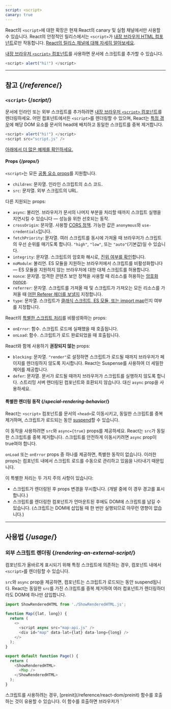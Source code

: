 ```yaml
---
script: <script>
canary: true
---
```


<Canary>

React의 `<script>`에 대한 확장은 현재 React의 canary 및 실험 채널에서만 사용할 수 있습니다. React의 안정적인 릴리스에서는 `<script>`가 [내장 브라우저 HTML 컴포넌트](https://react.dev/reference/react-dom/components#all-html-components)로만 작동합니다. [React의 릴리스 채널에 대해 자세히 알아보세요](/community/versioning-policy#all-release-channels).

</Canary>

<Intro>

[내장 브라우저 `<script>` 컴포넌트](https://developer.mozilla.org/en-US/docs/Web/HTML/Element/script)를 사용하면 문서에 스크립트를 추가할 수 있습니다.

```js
<script> alert("hi!") </script>
```

</Intro>

<InlineToc />

---

## 참고 {/*reference*/}

### `<script>` {/*script*/}

문서에 인라인 또는 외부 스크립트를 추가하려면 [내장 브라우저 `<script>` 컴포넌트](https://developer.mozilla.org/en-US/docs/Web/HTML/Element/script)를 렌더링하세요. 어떤 컴포넌트에서든 `<script>`를 렌더링할 수 있으며, React는 [특정 경우](#special-rendering-behavior)에 해당 DOM 요소를 문서의 head에 배치하고 동일한 스크립트를 중복 제거합니다.

```js
<script> alert("hi!") </script>
<script src="script.js" />
```

[아래에서 더 많은 예제를 확인하세요.](#usage)

#### Props {/*props*/}

`<script>`는 모든 [공통 요소 props](/reference/react-dom/components/common#props)를 지원합니다.

* `children`: 문자열. 인라인 스크립트의 소스 코드.
* `src`: 문자열. 외부 스크립트의 URL.

다른 지원되는 props:

* `async`: 불리언. 브라우저가 문서의 나머지 부분을 처리할 때까지 스크립트 실행을 지연시킬 수 있습니다 — 성능을 위한 선호되는 동작.
* `crossOrigin`: 문자열. 사용할 [CORS 정책](https://developer.mozilla.org/en-US/docs/Web/HTML/Attributes/crossorigin). 가능한 값은 `anonymous`와 `use-credentials`입니다.
* `fetchPriority`: 문자열. 여러 스크립트를 동시에 가져올 때 브라우저가 스크립트의 우선 순위를 매기도록 합니다. `"high"`, `"low"`, 또는 `"auto"`(기본값)일 수 있습니다.
* `integrity`: 문자열. 스크립트의 암호화 해시로, [진위 여부를 확인](https://developer.mozilla.org/en-US/docs/Web/Security/Subresource_Integrity)합니다.
* `noModule`: 불리언. ES 모듈을 지원하는 브라우저에서 스크립트를 비활성화합니다 — ES 모듈을 지원하지 않는 브라우저에 대한 대체 스크립트를 허용합니다.
* `nonce`: 문자열. 엄격한 콘텐츠 보안 정책을 사용할 때 리소스를 허용하는 [암호화 nonce](https://developer.mozilla.org/en-US/docs/Web/HTML/Global_attributes/nonce).
* `referrer`: 문자열. 스크립트를 가져올 때 및 스크립트가 가져오는 모든 리소스를 가져올 때 [어떤 Referer 헤더를 보낼지](https://developer.mozilla.org/en-US/docs/Web/HTML/Element/script#referrerpolicy) 지정합니다.
* `type`: 문자열. 스크립트가 [클래식 스크립트, ES 모듈, 또는 import map](https://developer.mozilla.org/en-US/docs/Web/HTML/Element/script/type)인지 여부를 지정합니다.

React의 [특별한 스크립트 처리](#special-rendering-behavior)를 비활성화하는 props:

* `onError`: 함수. 스크립트 로드에 실패했을 때 호출됩니다.
* `onLoad`: 함수. 스크립트가 로드 완료되었을 때 호출됩니다.

React와 함께 사용하기 **권장되지 않는** props:

* `blocking`: 문자열. `"render"`로 설정하면 스크립트가 로드될 때까지 브라우저가 페이지를 렌더링하지 않도록 지시합니다. React는 Suspense를 사용하여 더 세밀한 제어를 제공합니다.
* `defer`: 문자열. 문서가 로드될 때까지 브라우저가 스크립트를 실행하지 않도록 합니다. 스트리밍 서버 렌더링된 컴포넌트와 호환되지 않습니다. 대신 `async` prop을 사용하세요.

#### 특별한 렌더링 동작 {/*special-rendering-behavior*/}

React는 `<script>` 컴포넌트를 문서의 `<head>`로 이동시키고, 동일한 스크립트를 중복 제거하며, 스크립트가 로드되는 동안 [suspend](/reference/react/Suspense)할 수 있습니다.

이 동작을 사용하려면 `src`와 `async={true}` props를 제공하세요. React는 `src`가 동일한 스크립트를 중복 제거합니다. 스크립트를 안전하게 이동시키려면 `async` prop이 true여야 합니다.

`onLoad` 또는 `onError` props 중 하나를 제공하면, 특별한 동작이 없습니다. 이러한 props는 컴포넌트 내에서 스크립트 로드를 수동으로 관리하고 있음을 나타내기 때문입니다.

이 특별한 처리는 두 가지 주의 사항이 있습니다:

* 스크립트가 렌더링된 후 props 변경을 무시합니다. (개발 중에 이 경우 경고를 표시합니다.)
* 스크립트를 렌더링한 컴포넌트가 언마운트된 후에도 DOM에 스크립트를 남길 수 있습니다. (스크립트는 DOM에 삽입될 때 한 번만 실행되므로 아무런 영향이 없습니다.)

---

## 사용법 {/*usage*/}

### 외부 스크립트 렌더링 {/*rendering-an-external-script*/}

컴포넌트가 올바르게 표시되기 위해 특정 스크립트에 의존하는 경우, 컴포넌트 내에서 `<script>`를 렌더링할 수 있습니다.

`src`와 `async` prop을 제공하면, 컴포넌트는 스크립트가 로드되는 동안 suspend됩니다. React는 동일한 `src`를 가진 스크립트를 중복 제거하여 여러 컴포넌트가 렌더링하더라도 DOM에 하나만 삽입합니다.

<SandpackWithHTMLOutput>

```js src/App.js active
import ShowRenderedHTML from './ShowRenderedHTML.js';

function Map({lat, long}) {
  return (
    <>
      <script async src="map-api.js" />
      <div id="map" data-lat={lat} data-long={long} />
    </>
  );
}

export default function Page() {
  return (
    <ShowRenderedHTML>
      <Map />
    </ShowRenderedHTML>
  );
}
```

</SandpackWithHTMLOutput>

<Note>
스크립트를 사용하려는 경우, [preinit](/reference/react-dom/preinit) 함수를 호출하는 것이 유용할 수 있습니다. 이 함수를 호출하면 브라우저가 `<script>` 컴포넌트를 렌더링하는 것보다 스크립트를 더 일찍 가져올 수 있습니다. 예를 들어 [HTTP Early Hints 응답](https://developer.mozilla.org/en-US/docs/Web/HTTP/Status/103)을 보내는 방식으로 가능합니다.
</Note>

### 인라인 스크립트 렌더링 {/*rendering-an-inline-script*/}

인라인 스크립트를 포함하려면, 스크립트 소스 코드를 children으로 하는 `<script>` 컴포넌트를 렌더링하세요. 인라인 스크립트는 중복 제거되거나 문서 `<head>`로 이동되지 않으며, 외부 리소스를 로드하지 않기 때문에 컴포넌트가 suspend되지 않습니다.

<SandpackWithHTMLOutput>

```js src/App.js active
import ShowRenderedHTML from './ShowRenderedHTML.js';

function Tracking() {
  return (
    <script>
      ga('send', 'pageview');
    </script>
  );
}

export default function Page() {
  return (
    <ShowRenderedHTML>
      <h1>My Website</h1>
      <Tracking />
      <p>Welcome</p>
    </ShowRenderedHTML>
  );
}
```

</SandpackWithHTMLOutput>